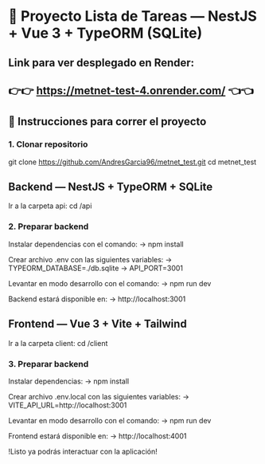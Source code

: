 ﻿# 📌 Proyecto Lista de Tareas — NestJS + Vue 3 + TypeORM (SQLite)

## Link para ver desplegado en Render:

## 👉👉 https://metnet-test-4.onrender.com/ 👈👈

## 🚀 Instrucciones para correr el proyecto

### 1. Clonar repositorio

git clone https://github.com/AndresGarcia96/metnet_test.git
cd metnet_test

## Backend — NestJS + TypeORM + SQLite

Ir a la carpeta api:
cd /api

### 2. Preparar backend

Instalar dependencias con el comando:
-> npm install

Crear archivo .env con las siguientes variables:
-> TYPEORM_DATABASE=./db.sqlite
-> API_PORT=3001

Levantar en modo desarrollo con el comando:
-> npm run dev

Backend estará disponible en:
-> http://localhost:3001

## Frontend — Vue 3 + Vite + Tailwind

Ir a la carpeta client:
cd /client

### 3. Preparar backend

Instalar dependencias:
-> npm install

Crear archivo .env.local con las siguientes variables:
-> VITE_API_URL=http://localhost:3001

Levantar en modo desarrollo con el comando:
-> npm run dev

Frontend estará disponible en:
-> http://localhost:4001

!Listo ya podrás interactuar con la aplicación!


